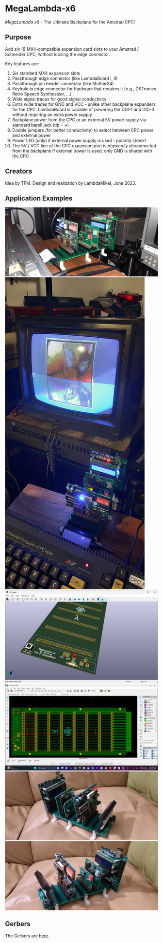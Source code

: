 # MegaLambda-x6

*MegaLambda x6* - The Ultimate Backplane for the Amstrad CPC! 

## Purpose

Add *six* (!) MX4-compatible expansion card slots to your Amstrad / Schneider CPC, without loosing the edge connector. 

Key features are:

1. Six standard MX4 expansion slots
2. Passthrough edge connector (like LambdaBoard I, II) 
3. Passthrough pin header connector (like MotherX4) 
5. Keyhole in edge connector for hardware that requires it (e.g., DKTronics Retro Speech Synthesizer, ...)
6. Wide signal traces for good signal conductivity
7. Extra wide traces for GND and VCC - unlike other backplane expanders for the CPC, LambdaBoard is capable of powering the DDI-1 and DDI-3 without requiring an extra power supply 
8. Backplane power from the CPC or an external 5V power supply via standard barell jack (tip = +)
9. Double jumpers (for better conductivity) to select between CPC power and external power 
10. Power LED (only) if external power supply is used - polarity check!
11. The 5V / VCC line of the CPC expansion port is *physically disconnected* from the backplane if external power is used; only GND is shared with the CPC

## Creators 

Idea by TFM. Design and realization by LambdaMikel, June 2023. 

## Application Examples 

![MegaLambda 1](images/megalambda-1.JPG)  
![MegaLambda 2](images/megalambda-2.JPG)  
![MegaLambda 3](images/megalambda-3.JPG)  
![MegaLambda 4](images/megalambda-4.JPG)  
![MegaLambda 5](images/megalambda-5.JPG)  
![MegaLambda 6](images/megalambda-6.JPG)  

## Gerbers 

The Gerbers are [here](gerbers/mega-lambda-3.zip). 
